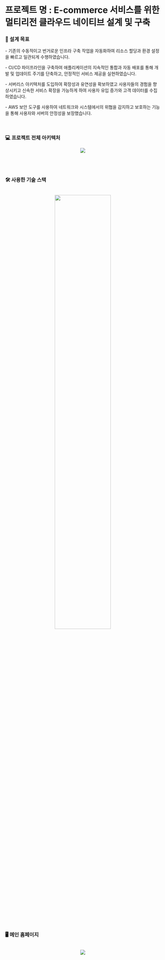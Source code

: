 # 프로젝트 명 : E-commerce 서비스를 위한 멀티리전 클라우드 네이티브 설계 및 구축


### 📌 설계 목표
<p></p>
- 기존의 수동적이고 번거로운 인프라 구축 작업을 자동화하여 리소스 할당과 환경 설정을 빠르고 일관되게 수행하였습니다.
<p></p>
- CI/CD 파이프라인을 구축하여 애플리케이션의 지속적인 통합과 자동 배포를 통해 개발 및 업데이트 주기를 단축하고, 안정적인 서비스 제공을 실현하였습니다.
<p></p>
- 서버리스 아키텍처를 도입하여 확장성과 유연성을 확보하였고 사용자들의 경험을 향상시키고 신속한 서비스 확장을 가능하게 하여 사용자 유입 증가와 고객 데이터를 수집하였습니다.
<p></p>
- AWS 보안 도구를 사용하여 네트워크와 시스템에서의 위협을 감지하고 보호하는 기능을 통해 사용자와 서버의 안정성을 보장했습니다.

<br>
<br>
<br>

### 💻 프로젝트 전체 아키텍처
<div align="center"><img src="https://user-images.githubusercontent.com/110512212/260613369-caf8564b-71f7-435d-b79d-717b65e993e6.png"></div>
<br>
<br>
<br>




### 🛠 사용한 기술 스택

<br>

<div align="center"><img src="https://user-images.githubusercontent.com/110512212/260614133-f756066b-be48-46d4-9266-52ad9709b8f3.png" width="60%"></div>

<br>

### 🖥 메인 홈페이지

<br>
<div align="center"><img src="https://user-images.githubusercontent.com/110512212/260614391-ec02f782-c018-4515-8a4e-79c407d36c7c.png">











